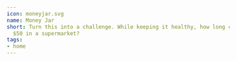 ```yaml
---
icon: moneyjar.svg
name: Money Jar
short: Turn this into a challenge. While keeping it healthy, how long can you last
  $50 in a supermarket?
tags:
- home
---
```

